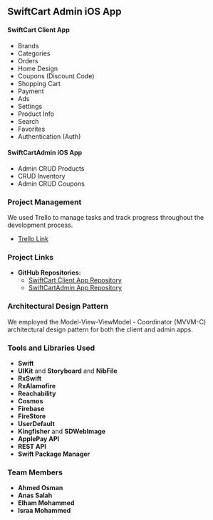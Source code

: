 ## SwiftCart Admin iOS App

#### SwiftCart Client App
  - Brands
  - Categories
  - Orders
  - Home Design
  - Coupons (Discount Code)
  - Shopping Cart
  - Payment
  - Ads
  - Settings
  - Product Info
  - Search
  - Favorites
  - Authentication (Auth)

#### SwiftCartAdmin iOS App
  - Admin CRUD Products
  - CRUD Inventory
  - Admin CRUD Coupons

### Project Management
We used Trello to manage tasks and track progress throughout the development process.

- [Trello Link](https://trello.com/b/JrxRKMMH/shopify)

### Project Links
- **GitHub Repositories:**
  - [SwiftCart Client App Repository](https://github.com/CSAhmedOsman/Shopify)
  - [SwiftCartAdmin App Repository](https://github.com/CSAhmedOsman/ShopifyAdmin)

### Architectural Design Pattern
We employed the Model-View-ViewModel - Coordinator (MVVM-C) architectural design pattern for both the client and admin apps.

### Tools and Libraries Used
- **Swift**
- **UIKit** and **Storyboard** and **NibFile**
- **RxSwift**
- **RxAlamofire**
- **Reachability**
- **Cosmos**
- **Firebase**
- **FireStore**
- **UserDefault**
- **Kingfisher** and **SDWebImage**
- **ApplePay API**
- **REST API**
- **Swift Package Manager**

### Team Members
- **Ahmed Osman**
- **Anas Salah**
- **Elham Mohammed**
- **Israa Mohammed**